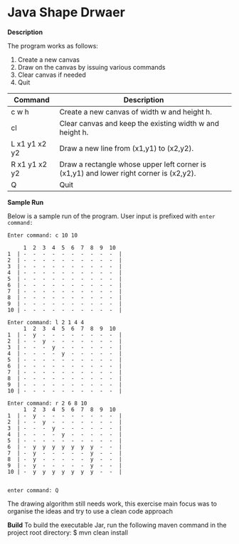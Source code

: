 # Java Shape Drwaer

__Description__

The program works as follows:
 1. Create a new canvas
 2. Draw on the canvas by issuing various commands
 3. Clear canvas if needed
 4. Quit


|Command 		|Description|
|----|----|
|c w h          | Create a new canvas of width w and height h.|
|cl           	| Clear canvas and keep the existing width w and height h.|
|L x1 y1 x2 y2  | Draw a new line from (x1,y1) to (x2,y2).
|R x1 y1 x2 y2  | Draw a rectangle whose upper left corner is (x1,y1) and lower right corner is (x2,y2).|
|Q              | Quit|

__Sample Run__

Below is a sample run of the program. User input is prefixed with `enter command: `
````text
Enter command: c 10 10

     1  2  3  4  5  6  7  8  9  10 
1  | -  -  -  -  -  -  -  -  -  -  |
2  | -  -  -  -  -  -  -  -  -  -  |
3  | -  -  -  -  -  -  -  -  -  -  |
4  | -  -  -  -  -  -  -  -  -  -  |
5  | -  -  -  -  -  -  -  -  -  -  |
6  | -  -  -  -  -  -  -  -  -  -  |
7  | -  -  -  -  -  -  -  -  -  -  |
8  | -  -  -  -  -  -  -  -  -  -  |
9  | -  -  -  -  -  -  -  -  -  -  |
10 | -  -  -  -  -  -  -  -  -  -  |

Enter command: l 2 1 4 4
     1  2  3  4  5  6  7  8  9  10 
1  | -  y  -  -  -  -  -  -  -  -  |
2  | -  -  y  -  -  -  -  -  -  -  |
3  | -  -  -  y  -  -  -  -  -  -  |
4  | -  -  -  -  y  -  -  -  -  -  |
5  | -  -  -  -  -  -  -  -  -  -  |
6  | -  -  -  -  -  -  -  -  -  -  |
7  | -  -  -  -  -  -  -  -  -  -  |
8  | -  -  -  -  -  -  -  -  -  -  |
9  | -  -  -  -  -  -  -  -  -  -  |
10 | -  -  -  -  -  -  -  -  -  -  |

Enter command: r 2 6 8 10
     1  2  3  4  5  6  7  8  9  10 
1  | -  y  -  -  -  -  -  -  -  -  |
2  | -  -  y  -  -  -  -  -  -  -  |
3  | -  -  -  y  -  -  -  -  -  -  |
4  | -  -  -  -  y  -  -  -  -  -  |
5  | -  -  -  -  -  -  -  -  -  -  |
6  | -  y  y  y  y  y  y  y  -  -  |
7  | -  y  -  -  -  -  -  y  -  -  |
8  | -  y  -  -  -  -  -  y  -  -  |
9  | -  y  -  -  -  -  -  y  -  -  |
10 | -  y  y  y  y  y  y  y  -  -  |
     

enter command: Q
````

The drawing algorithm still needs work, this exercise main focus was to organise the ideas and try to use a clean code approach  

__Build__
To build the executable Jar, run the following maven command in the project root directory:
$ mvn clean install



